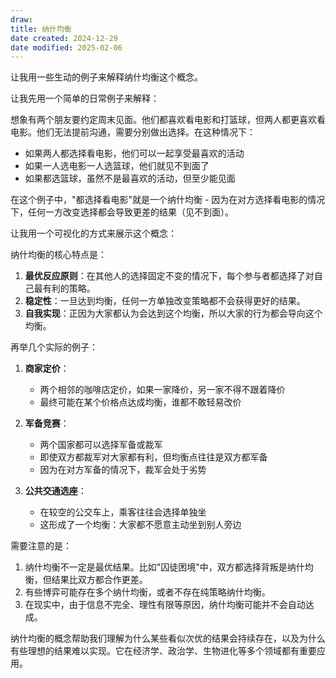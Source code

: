 ```yaml
---
draw:
title: 纳什均衡
date created: 2024-12-29
date modified: 2025-02-06
---
```


让我用一些生动的例子来解释纳什均衡这个概念。

让我先用一个简单的日常例子来解释：

想象有两个朋友要约定周末见面。他们都喜欢看电影和打篮球，但两人都更喜欢看电影。他们无法提前沟通，需要分别做出选择。在这种情况下：

- 如果两人都选择看电影，他们可以一起享受最喜欢的活动
- 如果一人选电影一人选篮球，他们就见不到面了
- 如果都选篮球，虽然不是最喜欢的活动，但至少能见面

在这个例子中，"都选择看电影"就是一个纳什均衡 - 因为在对方选择看电影的情况下，任何一方改变选择都会导致更差的结果（见不到面）。

让我用一个可视化的方式来展示这个概念：

纳什均衡的核心特点是：

1. **最优反应原则**：在其他人的选择固定不变的情况下，每个参与者都选择了对自己最有利的策略。
2. **稳定性**：一旦达到均衡，任何一方单独改变策略都不会获得更好的结果。
3. **自我实现**：正因为大家都认为会达到这个均衡，所以大家的行为都会导向这个均衡。

再举几个实际的例子：

1. **商家定价**：
   - 两个相邻的咖啡店定价，如果一家降价，另一家不得不跟着降价
   - 最终可能在某个价格点达成均衡，谁都不敢轻易改价

2. **军备竞赛**：
   - 两个国家都可以选择军备或裁军
   - 即使双方都裁军对大家都有利，但均衡点往往是双方都军备
   - 因为在对方军备的情况下，裁军会处于劣势

3. **公共交通选座**：
   - 在较空的公交车上，乘客往往会选择单独坐
   - 这形成了一个均衡：大家都不愿意主动坐到别人旁边

需要注意的是：

1. 纳什均衡不一定是最优结果。比如"囚徒困境"中，双方都选择背叛是纳什均衡，但结果比双方都合作更差。
2. 有些博弈可能存在多个纳什均衡，或者不存在纯策略纳什均衡。
3. 在现实中，由于信息不完全、理性有限等原因，纳什均衡可能并不会自动达成。

纳什均衡的概念帮助我们理解为什么某些看似次优的结果会持续存在，以及为什么有些理想的结果难以实现。它在经济学、政治学、生物进化等多个领域都有重要应用。
